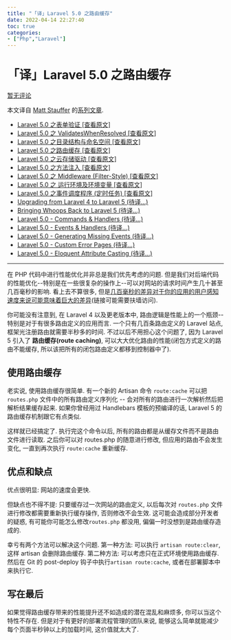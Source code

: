 ```yaml
---
title: "「译」Laravel 5.0 之路由缓存"
date: 2022-04-14 22:27:40
toc: true
categories:
- ["Php","Laravel"]
---
```


# 「译」Laravel 5.0 之路由缓存
[暂无评论](http://www.ofcss.com/2015/02/12/laravel-6-route-caching.html#respond)

本文译自  [Matt Stauffer](http://mattstauffer.co/)  的[系列文章](http://mattstauffer.co/tags/laravel+5).

- [Laravel 5.0 之表单验证](http://www.ofcss.com/2015/02/10/laravel-5-form-requests.html)[  [查看原文]](http://mattstauffer.co/blog/laravel-5.0-form-requests)
- [Laravel 5.0 之 ValidatesWhenResolved](http://www.ofcss.com/2015/02/11/laravel-5-validateswhenresolved.html)[  [查看原文]](http://mattstauffer.co/blog/laravel-5.0-validateswhenresolved)
- [Laravel 5.0 之目录结构与命名空间](http://www.ofcss.com/2015/02/12/laravel-5-directory-structure-and-namespace.html)[  [查看原文]](http://mattstauffer.co/blog/laravel-5.0-directory-structure-and-namespace)
- [Laravel 5.0 之路由缓存](http://www.ofcss.com/2015/02/12/laravel-6-route-caching.html)[  [查看原文]](http://mattstauffer.co/blog/laravel-5.0-route-caching)
- [Laravel 5.0 之云存储驱动](http://www.ofcss.com/2015/02/13/laravel-5-cloud-file-drivers.html)[  [查看原文]](http://mattstauffer.co/blog/laravel-5.0-cloud-file-drivers)
- [Laravel 5.0 之方法注入](http://www.ofcss.com/2015/02/15/laravel-5-method-injection.html)[  [查看原文]](http://mattstauffer.co/blog/laravel-5.0-method-injection)
- [Laravel 5.0 之 Middleware (Filter-Style)](http://www.ofcss.com/2015/02/21/laravel-5-middleware-filter-style.html)[  [查看原文]](http://mattstauffer.co/blog/laravel-5.0-middleware-filter-style)
- [Laravel 5.0 之 运行环境及环境变量](http://www.ofcss.com/2015/02/22/laravel-5-environment-detection-and-environment-variables.html)[  [查看原文]](http://mattstauffer.co/blog/laravel-5.0-environment-detection-and-environment-variables)
- [Laravel 5.0 之事件调度程序 (定时任务)](http://www.ofcss.com/2015/02/22/laravel-5-event-scheduling.html)[  [查看原文]](http://mattstauffer.co/blog/laravel-5.0-event-scheduling)
- [Upgrading from Laravel 4 to Laravel 5 (待译...)](http://mattstauffer.co/blog/upgrading-from-laravel-4-to-laravel-5)
- [Bringing Whoops Back to Laravel 5 (待译...)](http://mattstauffer.co/blog/bringing-whoops-back-to-laravel-5)
- [Laravel 5.0 - Commands & Handlers (待译...)](http://mattstauffer.co/blog/laravel-5.0-commands-and-handlers)
- [Laravel 5.0 - Events & Handlers (待译...)](http://mattstauffer.co/blog/laravel-5.0-events-and-handlers)
- [Laravel 5.0 - Generating Missing Events (待译...)](http://mattstauffer.co/blog/laravel-5.0-generating-missing-events)
- [Laravel 5.0 - Custom Error Pages (待译...)](http://mattstauffer.co/blog/laravel-5.0-custom-error-pages)
- [Laravel 5.0 - Eloquent Attribute Casting (待译...)](http://mattstauffer.co/blog/laravel-5.0-eloquent-attribute-casting)

---

在 PHP 代码中进行性能优化并非总是我们优先考虑的问题. 但是我们对后端代码的性能优化--特别是在一些很复杂的操作上--可以对网站的请求时间产生几十甚至几百毫秒的影响. 看上去不算很多, 但是[几百毫秒的差异对于你的应用的用户感知速度来说可能意味着巨大的差异](http://www.nytimes.com/2012/03/01/technology/impatient-web-users-flee-slow-loading-sites.html?pagewanted=all&amp;_r=0)(链接可能需要扶墙访问).

你可能没有注意到, 在 Laravel 4 以及更老版本中, 路由逻辑是性能上的一个瓶颈--特别是对于有很多路由定义的应用而言. 一个只有几百条路由定义的 Laravel 站点, 框架光注册路由就需要半秒多的时间. 不过以后不用担心这个问题了, 因为 Laravel 5 引入了  **路由缓存(route caching)**, 可以大大优化路由的性能(闭包方式定义的路由不能缓存, 所以该把所有的闭包路由定义都移到控制器中了).




## 使用路由缓存
老实说, 使用路由缓存很简单. 有一个新的 Artisan 命令  `route:cache`  可以把  `routes.php`  文件中的所有路由定义序列化 -- 会对所有的路由进行一次解析然后把解析结果缓存起来. 如果你曾经用过 Handlebars 模板的预编译的话, Laravel 5 的路由缓存机制跟它有点类似.

这样就已经搞定了. 执行完这个命令以后, 所有的路由都是从缓存文件而不是路由文件进行读取. 之后你可以对 routes.php 的随意进行修改, 但应用的路由不会发生变化, 一直到再次执行  `route:cache`  重新缓存.

## 优点和缺点
优点很明显: 网站的速度会更快.

但缺点也不得不提: 只要缓存过一次网站的路由定义, 以后每次对  `routes.php`  文件进行修改都需要重新执行缓存操作, 否则修改不会生效. 这可能会造成部分开发者的疑惑, 有可能你可能怎么修改`routes.php`  都没用, 偏偏一时没想到是路由缓存造成的.

幸亏有两个方法可以解决这个问题. 第一种方法: 可以执行  `artisan route:clear`, 这样 artisan 会删除路由缓存. 第二种方法: 可以考虑只在正式环境使用路由缓存. 然后在 Git 的 post-deploy 钩子中执行`artisan route:cache`, 或者在部署脚本中来执行它.

## 写在最后
如果觉得路由缓存带来的性能提升还不如造成的潜在混乱和麻烦多, 你可以当这个特性不存在. 但是对于有更好的部署流程管理的团队来说, 能够这么简单就能减少每个页面半秒钟以上的加载时间, 这价值就太大了.

